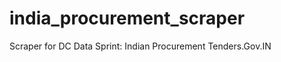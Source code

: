 india_procurement_scraper
=========================

Scraper for DC Data Sprint: Indian Procurement Tenders.Gov.IN
